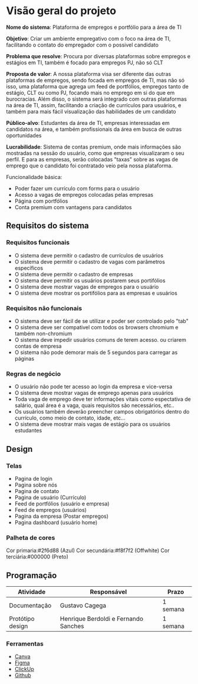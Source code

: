 # Visão geral do projeto

**Nome do sistema**: Plataforma de empregos e portfólio para a área de TI

**Objetivo**: Criar um ambiente empregativo com o foco na área de TI, facilitando o contato do empregador com o possivel candidato

**Problema que resolve**: Procura por diversas plataformas sobre empregos e estágios em TI, também é focado para empregos PJ, não só CLT

**Proposta de valor**: A nossa plataforma visa ser diferente das outras plataformas de empregos, sendo focada em empregos de TI, mas não só isso, uma plataforma que agrega um feed de portfólios, empregos tanto de estágio, CLT ou como PJ, focando mais no emprego em si do que em burocracias. Além disso, o sistema será integrado com outras plataformas na área de TI, assim, facilitando a criação de currículos para usuários, e também para mais fácil visualização das habilidades de um candidato

**Público-alvo**: Estudantes da área de TI, empresas interessadas em candidatos na área, e também profissionais da área em busca de outras oportunidades

**Lucrabilidade**: Sistema de contas premium, onde mais informações são mostradas na sessão do usuário, como que empresas visualizaram o seu perfil. E para as empresas, serão colocadas "taxas" sobre as vagas de emprego que o candidato foi contratado veio pela nossa plataforma.

Funcionalidade básica:
- Poder fazer um currículo com forms para o usuário
- Acesso a vagas de empregos colocadas pelas empresas
- Página com portfólios
- Conta premium com vantagens para candidatos
## Requisitos do sistema

### Requisitos funcionais

- O sistema deve permitir o cadastro de currículos de usuários
- O sistema deve permitir o cadastro de vagas com parâmetros específicos
- O sistema deve permitir o cadastro de empresas
- O sistema deve permitir os usuários postarem seus portifólios
- O sistema deve mostrar vagas de empregos para o usuário
- O sistema deve mostrar os portifólios para as empresas e usuários
### Requisitos não funcionais

- O sistema deve ser fácil de se utilizar e poder ser controlado pelo "tab"
- O sistema deve ser compativel com todos os browsers chromium e também non-chromium
- O sistema deve impedir usuários comuns de terem acesso. ou criarem contas de empresa
- O sistema não pode demorar mais de 5 segundos para carregar as páginas
### Regras de negócio

- O usuário não pode ter acesso ao login da empresa e vice-versa
- O sistema deve mostrar vagas de emprego apenas para usuários
- Toda vaga de emprego deve ter informações vitais como espectativa de salário, qual área é a vaga, quais requisitos são necessários, etc..
- Os usuários também deverão preencher campos obrigatórios dentro do currículo, como meio de contato, idade, etc...
- O sistema deve mostrar mais vagas de estágio para os usuários estudantes
## Design

### Telas

- Pagina de login
- Pagina sobre nós
- Pagina de contato
- Pagina de usuário (Currículo)
- Feed de portfólios (usuário e empresa)
- Feed de empregos (usuários)
- Pagina da empresa (Postar empregos)
- Pagina dashboard (usuário home)
### Palheta de cores

Cor primaria:#2f6d88 (Azul)
Cor secundária:#f8f7f2 (Offwhite)
Cor terciária:#000000 (Preto)
## Programação

| Atividade        | Responsável       | Prazo    |
| ---------------- | ----------------- | -------- |
| Documentação     | Gustavo Cagega    | 1 semana |
| Protótipo design | Henrique Berdoldi e Fernando Sanches | 1 semana |
### Ferramentas

- [Canva](https://www.canva.com/design/DAG0kGld3IU/sPwNyhWepc-rpi5JbhvEXQ/edit?utm_content=DAG0kGld3IU&utm_campaign=designshare&utm_medium=link2&utm_source=sharebutton)
- [Figma](https://www.figma.com/site/IdbyzYJKUWhjjsXexnTA9Q/Sem-t%C3%ADtulo?node-id=0-1&t=JrBRalb5UlEjX8GJ-1)
- [ClickUp](https://app.clickup.com/90131499698/v/s/901310955873)
- [Github](https://github.com/gpc186/HubIT)
